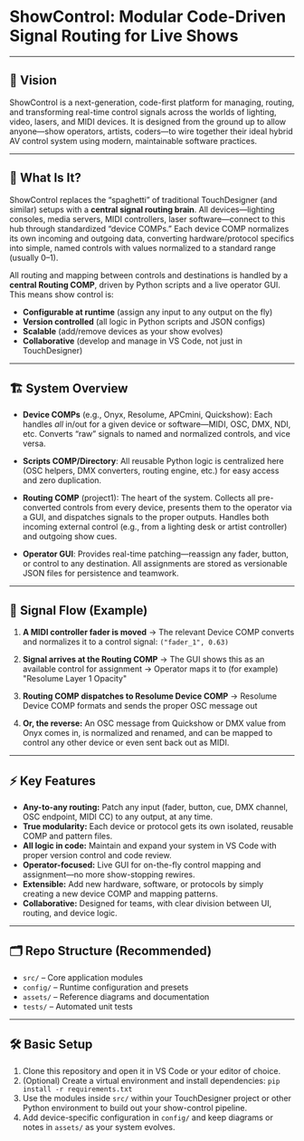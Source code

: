# ShowControl: Modular Code-Driven Signal Routing for Live Shows

---

## 🎯 Vision

ShowControl is a next-generation, code-first platform for managing, routing, and transforming real-time control signals across the worlds of lighting, video, lasers, and MIDI devices. It is designed from the ground up to allow anyone—show operators, artists, coders—to wire together their ideal hybrid AV control system using modern, maintainable software practices.

---

## 🚀 What Is It?

ShowControl replaces the “spaghetti” of traditional TouchDesigner (and similar) setups with a **central signal routing brain**.
All devices—lighting consoles, media servers, MIDI controllers, laser software—connect to this hub through standardized “device COMPs.”
Each device COMP normalizes its own incoming and outgoing data, converting hardware/protocol specifics into simple, named controls with values normalized to a standard range (usually 0–1).

All routing and mapping between controls and destinations is handled by a **central Routing COMP**, driven by Python scripts and a live operator GUI.
This means show control is:

- **Configurable at runtime** (assign any input to any output on the fly)
- **Version controlled** (all logic in Python scripts and JSON configs)
- **Scalable** (add/remove devices as your show evolves)
- **Collaborative** (develop and manage in VS Code, not just in TouchDesigner)

---

## 🏗️ System Overview

- **Device COMPs** (e.g., Onyx, Resolume, APCmini, Quickshow):
  Each handles *all* in/out for a given device or software—MIDI, OSC, DMX, NDI, etc.
  Converts “raw” signals to named and normalized controls, and vice versa.

- **Scripts COMP/Directory**:
  All reusable Python logic is centralized here (OSC helpers, DMX converters, routing engine, etc.) for easy access and zero duplication.

- **Routing COMP** (project1):
  The heart of the system. Collects all pre-converted controls from every device, presents them to the operator via a GUI, and dispatches signals to the proper outputs.
  Handles both incoming external control (e.g., from a lighting desk or artist controller) and outgoing show cues.

- **Operator GUI**:
  Provides real-time patching—reassign any fader, button, or control to any destination.
  All assignments are stored as versionable JSON files for persistence and teamwork.

---

## 🔄 Signal Flow (Example)

1. **A MIDI controller fader is moved**
   → The relevant Device COMP converts and normalizes it to a control signal:
   `("fader_1", 0.63)`

2. **Signal arrives at the Routing COMP**
   → The GUI shows this as an available control for assignment
   → Operator maps it to (for example) "Resolume Layer 1 Opacity"

3. **Routing COMP dispatches to Resolume Device COMP**
   → Resolume Device COMP formats and sends the proper OSC message out

4. **Or, the reverse:**
   An OSC message from Quickshow or DMX value from Onyx comes in, is normalized and renamed, and can be mapped to control any other device or even sent back out as MIDI.

---

## ⚡ Key Features

- **Any-to-any routing:** Patch any input (fader, button, cue, DMX channel, OSC endpoint, MIDI CC) to any output, at any time.
- **True modularity:** Each device or protocol gets its own isolated, reusable COMP and pattern files.
- **All logic in code:** Maintain and expand your system in VS Code with proper version control and code review.
- **Operator-focused:** Live GUI for on-the-fly control mapping and assignment—no more show-stopping rewires.
- **Extensible:** Add new hardware, software, or protocols by simply creating a new device COMP and mapping patterns.
- **Collaborative:** Designed for teams, with clear division between UI, routing, and device logic.

---

## 🗂️ Repo Structure (Recommended)
- `src/` – Core application modules
- `config/` – Runtime configuration and presets
- `assets/` – Reference diagrams and documentation
- `tests/` – Automated unit tests

---

## 🛠️ Basic Setup

1. Clone this repository and open it in VS Code or your editor of choice.
2. (Optional) Create a virtual environment and install dependencies:
   `pip install -r requirements.txt`
3. Use the modules inside `src/` within your TouchDesigner project or other Python environment to build out your show-control pipeline.
4. Add device-specific configuration in `config/` and keep diagrams or notes in `assets/` as your system evolves.

